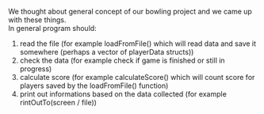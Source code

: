 We thought about general concept of our bowling project and we came up with these things.\
In general program should:
1) read the file (for example loadFromFile() which will read data and save it somewhere (perhaps a vector of playerData structs))
2) check the data (for example check if game is finished or still in progress) 
3) calculate score (for example calculateScore() which will count score for players saved by the loadFromFile() function)
3) print out informations based on the data collected (for example rintOutTo(screen / file))
